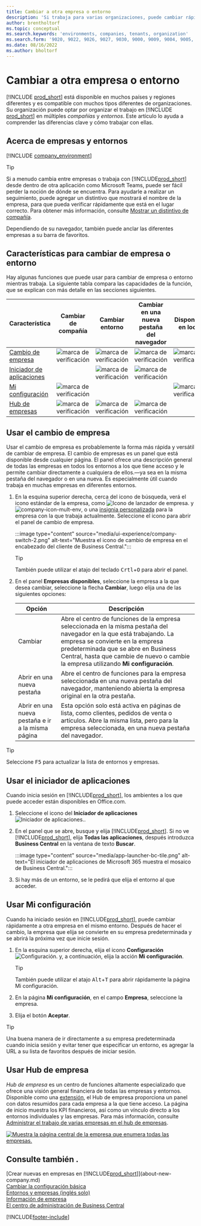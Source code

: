 ```yaml
---
title: Cambiar a otra empresa o entorno
description: 'Si trabaja para varias organizaciones, puede cambiar rápidamente entre entornos y empresas.'
author: brentholtorf
ms.topic: conceptual
ms.search.keywords: 'environments, companies, tenants, organization'
ms.search.form: '9020, 9022, 9026, 9027, 9030, 9000, 9009, 9004, 9005, 9024, 9006, 9007, 9010, 9016, 9017'
ms.date: 08/16/2022
ms.author: bholtorf
---
```


# <a name="switching-to-another-company-or-environment"></a><a name="switching-to-another-company-or-environment"></a>Cambiar a otra empresa o entorno

[!INCLUDE [prod_short](includes/prod_short.md)] está disponible en muchos países y regiones diferentes y es compatible con muchos tipos diferentes de organizaciones. Su organización puede optar por organizar el trabajo en [!INCLUDE [prod_short](includes/prod_short.md)] en múltiples *compañías* y *entornos*. Este artículo lo ayuda a comprender las diferencias clave y cómo trabajar con ellas.

## <a name="about-companies-and-environments"></a><a name="about-companies-and-environments"></a>Acerca de empresas y entornos

[!INCLUDE [company_environment](includes/company_environment.md)]

> [!TIP]
> Si a menudo cambia entre empresas o trabaja con [!INCLUDE[prod_short](includes/prod_short.md)] desde dentro de otra aplicación como Microsoft Teams, puede ser fácil perder la noción de dónde se encuentra. Para ayudarle a realizar un seguimiento, puede agregar un distintivo que mostrará el nombre de la empresa, para que pueda verificar rápidamente que está en el lugar correcto. Para obtener más información, consulte [Mostrar un distintivo de compañía](admin-company-information.md#badge).
> 
> Dependiendo de su navegador, también puede anclar las diferentes empresas a su barra de favoritos.  

<!--
[!INCLUDE [about-ui-learn](includes/about-ui-learn.md)]-->

## <a name="features-for-switching-company-or-environment"></a><a name="features-for-switching-company-or-environment"></a>Características para cambiar de empresa o entorno

Hay algunas funciones que puede usar para cambiar de empresa o entorno mientras trabaja. La siguiente tabla compara las capacidades de la función, que se explican con más detalle en las secciones siguientes.

|Característica|Cambiar de compañía|Cambiar entorno|Cambiar en una nueva pestaña del navegador| Disponible en local|
|-------|--------------|------------------|-------------------------|----------------------|
|[Cambio de empresa](#use-the-company-switcher)|![marca de verificación](media/check.png "comprobar")|![marca de verificación](media/check.png "comprobar")|![marca de verificación](media/check.png "comprobar")|![marca de verificación](media/check.png "comprobar")|
|[Iniciador de aplicaciones](#use-the-app-launcher)||![marca de verificación](media/check.png "comprobar")|![marca de verificación](media/check.png "comprobar")||
|[Mi configuración](#use-my-settings)|![marca de verificación](media/check.png "comprobar")|||![marca de verificación](media/check.png "comprobar")|
|[Hub de empresas](#use-company-hub)|![marca de verificación](media/check.png "comprobar")|![marca de verificación](media/check.png "comprobar")|![marca de verificación](media/check.png "comprobar")||

## <a name="use-the-company-switcher"></a><a name="use-the-company-switcher"></a>Usar el cambio de empresa

Usar el cambio de empresa es probablemente la forma más rápida y versátil de cambiar de empresa. El cambio de empresas es un panel que está disponible desde cualquier página. El panel ofrece una descripción general de todas las empresas en todos los entornos a los que tiene acceso y le permite cambiar directamente a cualquiera de ellos.&mdash;ya sea en la misma pestaña del navegador o en una nueva. Es especialmente útil cuando trabaja en muchas empresas en diferentes entornos.

1. En la esquina superior derecha, cerca del icono de búsqueda, verá el icono estándar de la empresa, como ![Icono de lanzador de empresa.](media/ui-experience/company-icon.png "Muestra el icono de cambio de empresa que se utiliza cuando hay un único entorno") y ![company-icon-mult-env](media/ui-experience/company-icon-multi-env.png "Muestra el icono de cambio de empresa que se utiliza cuando hay varios entornos"), o una [insignia personalizada](admin-company-information.md#badge) para la empresa con la que trabaja actualmente. Seleccione el icono para abrir el panel de cambio de empresa.

   :::image type="content" source="media/ui-experience/company-switch-2.png" alt-text="Muestra el icono de cambio de empresa en el encabezado del cliente de Business Central.":::  

   > [!TIP]
   > También puede utilizar el atajo del teclado <kbd>Crtl</kbd>+<kbd>O</kbd> para abrir el panel.
2. En el panel **Empresas disponibles**, seleccione la empresa a la que desea cambiar, seleccione la flecha **Cambiar**, luego elija una de las siguientes opciones:

   |Opción|Descripción|
   |------|-----------|
   |Cambiar|Abre el centro de funciones de la empresa seleccionada en la misma pestaña del navegador en la que está trabajando. La empresa se convierte en la empresa predeterminada que se abre en Business Central, hasta que cambie de nuevo o cambie la empresa utilizando **Mi configuración**. |
   |Abrir en una nueva pestaña|Abre el centro de funciones para la empresa seleccionada en una nueva pestaña del navegador, manteniendo abierta la empresa original en la otra pestaña.|
   |Abrir en una nueva pestaña e ir a la misma página|Esta opción solo está activa en páginas de lista, como clientes, pedidos de venta o artículos. Abre la misma lista, pero para la empresa seleccionada, en una nueva pestaña del navegador. |

> [!TIP]
> Seleccione <kbd>F5</kbd> para actualizar la lista de entornos y empresas.

## <a name="use-the-app-launcher"></a><a name="use-the-app-launcher"></a>Usar el iniciador de aplicaciones

Cuando inicia sesión en [!INCLUDE[prod_short](includes/prod_short.md)], los ambientes a los que puede acceder están disponibles en Office.com.  

1. Seleccione el icono del **Iniciador de aplicaciones** ![Iniciador de aplicaciones.](media/app-launcher-icon.png "El lanzador de aplicaciones proporciona acceso a más funciones").
2. En el panel que se abre, busque y elija [!INCLUDE[prod_short](includes/prod_short.md)]. Si no ve [!INCLUDE[prod_short](includes/prod_short.md)], elija **Todas las aplicaciones**, después introduzca **Business Central** en la ventana de texto **Buscar**.

   :::image type="content" source="media/app-launcher-bc-tile.png" alt-text="El iniciador de aplicaciones de Microsoft 365 muestra el mosaico de Business Central.":::  

3. Si hay más de un entorno, se le pedirá que elija el entorno al que acceder.

<!--
The following image shows tiles for accessing production and sandbox environments on the Dynamics 365 Home page.

:::image type="content" source="media/app-picker-environments.png" alt-text="The Dynamics 365 Home page showing production and sandbox environments.":::
-->
## <a name="use-my-settings"></a><a name="use-my-settings"></a>Usar Mi configuración

Cuando ha iniciado sesión en [!INCLUDE[prod_short](includes/prod_short.md)], puede cambiar rápidamente a otra empresa en el mismo entorno. Después de hacer el cambio, la empresa que elija se convierte en su empresa predeterminada y se abrirá la próxima vez que inicie sesión.

1. En la esquina superior derecha, elija el icono **Configuración** ![Configuración.](media/ui-experience/settings_icon_small.png "Icono de configuración para el área de trabajo") y, a continuación, elija la acción **Mi configuración**.

    > [!TIP]
    > También puede utilizar el atajo <kbd>Alt</kbd>+<kbd>T</kbd> para abrir rápidamente la página Mi configuración.

2. En la página **Mi configuración**, en el campo **Empresa**, seleccione la empresa.  
3. Elija el botón **Aceptar**.

> [!TIP]
> Una buena manera de ir directamente a su empresa predeterminada cuando inicia sesión y evitar tener que especificar un entorno, es agregar la URL a su lista de favoritos después de iniciar sesión.

## <a name="use-company-hub"></a><a name="use-company-hub"></a>Usar Hub de empresa

*Hub de empresa* es un centro de funciones altamente especializado que ofrece una visión general financiera de todas las empresas y entornos. Disponible como una [extensión](ui-extensions-company-hub.md), el Hub de empresa proporciona un panel con datos resumidos para cada empresa a la que tiene acceso. La página de inicio muestra los KPI financieros, así como un vínculo directo a los entornos individuales y las empresas. Para más información, consulte [Administrar el trabajo de varias empresas en el hub de empresas](company-hub.md).

[![Muestra la página central de la empresa que enumera todas las empresas.](media/company-hub.png)](media/company-hub.png#lightbox)  

## <a name="see-also"></a><a name="see-also"></a>Consulte también .

[Crear nuevas en empresas en [!INCLUDE[prod_short](includes/prod_short.md)]](about-new-company.md)  
[Cambiar la configuración básica](ui-change-basic-settings.md)  
[Entornos y empresas (inglés solo)](/dynamics365/business-central/dev-itpro/administration/tenant-environment-topology)  
[Información de empresa](admin-company-information.md)  
[El centro de administración de Business Central](/dynamics365/business-central/dev-itpro/administration/tenant-admin-center)  

[!INCLUDE[footer-include](includes/footer-banner.md)]
